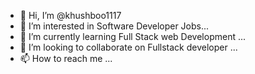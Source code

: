 - 👋 Hi, I’m @khushboo1117
- 👀 I’m interested in  Software Developer Jobs...
- 🌱 I’m currently learning Full Stack web Development ...
- 💞️ I’m looking to collaborate on Fullstack developer ...
- 📫 How to reach me ...

<!---
khushboo1117/khushboo1117 is a ✨ special ✨ repository because its `README.md` (this file) appears on your GitHub profile.
You can click the Preview link to take a look at your changes.
--->

